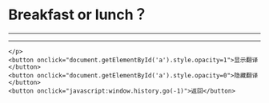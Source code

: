 # Breakfast or lunch？

------







------

<div >
    <p id='a' style="color:lightblue;opacity:0.2">

    </p>
    <button onclick="document.getElementById('a').style.opacity=1">显示翻译</button>
    <button onclick="document.getElementById('a').style.opacity=0">隐藏翻译</button>
    <button onclick="javascript:window.history.go(-1)">返回</button>
</div>



